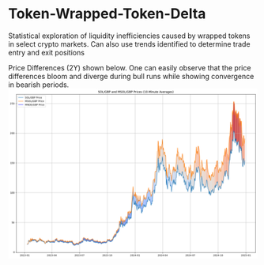 # Token-Wrapped-Token-Delta
 Statistical exploration of liquidity inefficiencies caused by wrapped tokens in select crypto markets. Can also use trends identified to determine trade entry and exit positions

 Price Differences (2Y) shown below.
 One can easily observe that the price differences bloom and diverge during bull runs while showing convergence in bearish periods.
 ![TWTD Price Diffs](https://github.com/ayodeji-0/Token-Wrapped-Token-Delta/blob/main/TWTD%20Price%20Diffs.png)
